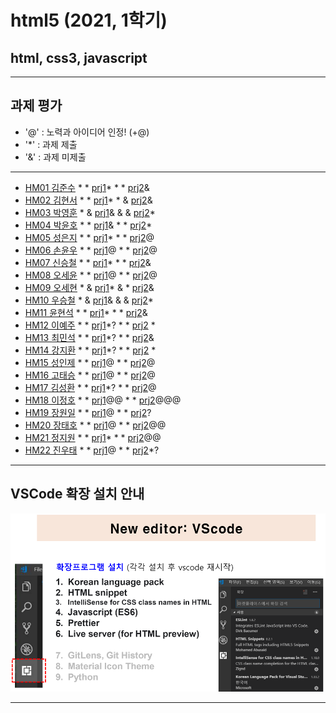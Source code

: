# html5 (2021, 1학기)
## html, css3, javascript
---
## 과제 평가
- '@' : 노력과 아이디어 인정! (+@)
- '*' : 과제 제출 
- '&' : 과제 미제출 
***
- [HM01	김준수](https://github.com/96wnstn/HM01) * * [prj1](http://chaos.inje.ac.kr:3030/hm/project/hm01/hm01_rpt01.html)* * * [prj2](http://chaos.inje.ac.kr:3030/hm/project2/hm01/hm01_rpt02.html)&
- [HM02	김현서](https://github.com/HyunSeo0928/hm02) * * [prj1](http://chaos.inje.ac.kr:3030/hm/project/hm02/hm02_rpt01.html)* * & [prj2](http://chaos.inje.ac.kr:3030/hm/project2/hm02/hm02_rpt02.html)&
- [HM03	박영훈](https://github.com/hunypark/hm03) * & [prj1](http://chaos.inje.ac.kr:3030/hm/project/hm03/hm03_rpt03.html)& & & [prj2](http://chaos.inje.ac.kr:3030/hm/project2/hm03/hm03_rpt02.html)*
- [HM04	박윤호](https://github.com/yoonho0624/hm04) * * [prj1](http://chaos.inje.ac.kr:3030/hm/project/hm04/hm04_rpt01.html)& * * [prj2](http://chaos.inje.ac.kr:3030/hm/project2/hm04/hm04_rpt02.html)*
- [HM05	성은지](https://github.com/eun-jiii/HM05) * * [prj1](http://chaos.inje.ac.kr:3030/hm/project/hm05/hm05_rpt01.html)* * * [prj2](http://chaos.inje.ac.kr:3030/hm/project2/hm05/hm05_rpt02.html)@
- [HM06	손윤우](https://github.com/yunuu/hm06) * * [prj1](http://chaos.inje.ac.kr:3030/hm/project/hm06/hm06_rpt01.html)@ * * [prj2](http://chaos.inje.ac.kr:3030/hm/project2/hm06/hm06_rpt02.html)@
- [HM07	신승철](https://github.com/kdkh96/hm07x) * * [prj1](http://chaos.inje.ac.kr:3030/hm/project/hm07/hm07_rpt01.html)* * * [prj2](http://chaos.inje.ac.kr:3030/hm/project2/hm07/hm07_rpt02.html)&
- [HM08	오세윤](https://github.com/chilledlife/HM08) * * [prj1](http://chaos.inje.ac.kr:3030/hm/project/hm08/hm08_rpt01.html)@ * * [prj2](http://chaos.inje.ac.kr:3030/hm/project2/hm08/hm08_rpt02.html)@
- [HM09	오세현](https://github.com/Ohsaehyeon/HM09) * & [prj1](http://chaos.inje.ac.kr:3030/hm/project/hm09/hm09_rpt01.html)* & * [prj2](http://chaos.inje.ac.kr:3030/hm/project2/hm09/hm09_rpt02.html)&
- [HM10	우승철](https://github.com/woo-seung-cheol/HM10) * & [prj1](http://chaos.inje.ac.kr:3030/hm/project/hm10/hm10_rpt01.html)& & & [prj2](http://chaos.inje.ac.kr:3030/hm/project2/hm10/hm10_rpt02.html)*
- [HM11	윤현석](https://github.com/yhs11116/HM11) * * [prj1](http://chaos.inje.ac.kr:3030/hm/project/hm11/hm11_rpt01.html)* * * [prj2](http://chaos.inje.ac.kr:3030/hm/project2/hm11/hm11_rpt02.html)&
- [HM12	이예주](https://github.com/JJangyeJJangju/hm12) * * [prj1](http://chaos.inje.ac.kr:3030/hm/project/hm12/hm12_rpt01.html)*? * * [prj2](http://chaos.inje.ac.kr:3030/hm/project2/hm12/hm12_rpt02.html) *
- [HM13	최민석](https://github.com/cmsinje/-hm13) * * [prj1](http://chaos.inje.ac.kr:3030/hm/project/hm13/hm13_rpt01.html)*? * * [prj2](http://chaos.inje.ac.kr:3030/hm/project2/hm13/hm13_rpt02.html)&
- [HM14	강지환](https://github.com/qkqh9635/hm14) * * [prj1](http://chaos.inje.ac.kr:3030/hm/project/hm14/hm14_rpt01.html)*? * * [prj2](http://chaos.inje.ac.kr:3030/hm/project2/hm14/hm14_rpt02.html) *
- [HM15	성인제](https://github.com/nsa32300/hm15) * * [prj1](http://chaos.inje.ac.kr:3030/hm/project/hm15/hm15_rpt01.html)@ * * [prj2](http://chaos.inje.ac.kr:3030/hm/project2/hm15/hm15_rpt02.html)@
- [HM16	고태승](https://github.com/xotmddlsp2/HM16-) * * [prj1](http://chaos.inje.ac.kr:3030/hm/project/hm16/hm16_rpt01.html)@ * * [prj2](http://chaos.inje.ac.kr:3030/hm/project2/hm16/hm16_rpt02.html)@
- [HM17	김성환](https://github.com/Seong-Hwan99/HM17) * * [prj1](http://chaos.inje.ac.kr:3030/hm/project/hm17/hm17_rpt01.html)*? * * [prj2](http://chaos.inje.ac.kr:3030/hm/project2/hm17/hm17_rpt02.html)@
- [HM18	이정호](https://github.com/LOLMGs/HM18) * * [prj1](http://chaos.inje.ac.kr:3030/hm/project/hm18/hm18_rpt01.html)@@ * * [prj2](http://chaos.inje.ac.kr:3030/hm/project2/hm18/hm18_rpt02.html)@@@
- [HM19	장원일](https://github.com/jangeleven/HM19) * * [prj1](http://chaos.inje.ac.kr:3030/hm/project/hm19/hm19_rpt01.html)@ * * [prj2](http://chaos.inje.ac.kr:3030/hm/project2/hm19/hm19_rpt02.html)?
- [HM20	장태호](https://github.com/HINEET/hm20) * * [prj1](http://chaos.inje.ac.kr:3030/hm/project/hm20/hm20_rpt01.html)@ * * [prj2](http://chaos.inje.ac.kr:3030/hm/project2/hm20/hm20_rpt02.html)@@
- [HM21	정지원](https://github.com/lalalalalra/hm21) * * [prj1](http://chaos.inje.ac.kr:3030/hm/project/hm21/hm21_rpt01.html)* * * [prj2](http://chaos.inje.ac.kr:3030/hm/project2/hm21/hm21_rpt02.html)@@
- [HM22	진우태](https://github.com/Wjkdj/HM22) * * [prj1](http://chaos.inje.ac.kr:3030/hm/project/hm22/hm22_rpt01.html)@ * * [prj2](http://chaos.inje.ac.kr:3030/hm/project2/hm22/hm22_rpt02.html)*?
***
## VSCode 확장 설치 안내 

![VSCode 확장 설치 안내](https://github.com/Redwoods/html5/blob/master/vscode_extensions.png)
***
